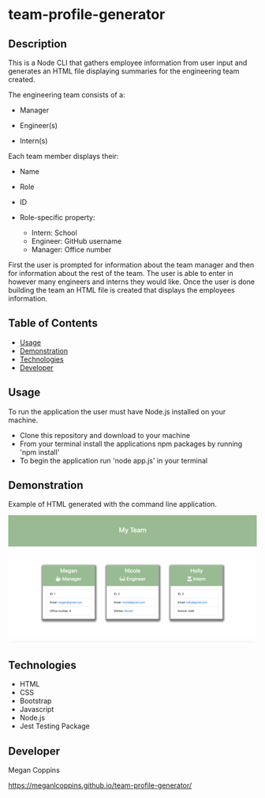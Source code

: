  <!-- your challenge is to build a Node CLI that takes in information about employees and generates an HTML webpage that displays summaries for each person. Since testing is a key piece in making code maintainable, you will also be ensuring that all unit tests pass. -->
# team-profile-generator

## Description

This is a Node CLI that gathers employee information from user input and generates an HTML file displaying summaries for the engineering team created. 

The engineering team consists of a:
* Manager

* Engineer(s)

* Intern(s)

Each team member displays their:
* Name

* Role

* ID

* Role-specific property:
    * Intern: School
    * Engineer: GitHub username
    * Manager: Office number

First the user is prompted for information about the team manager and then for information about the rest of the team. The user is able to enter in however many engineers and interns they would like. 
Once the user is done building the team an HTML file is created that displays the employees information. 

## Table of Contents
* [Usage](#Usage)
* [Demonstration](#Demonstration)
* [Technologies](#Technologies)
* [Developer](#Developer)

## Usage

To run the application the user must have Node.js installed on your machine.

* Clone this repository and download to your machine
* From your terminal install the applications npm packages by running 'npm install'
* To begin the application run 'node app.js' in your terminal

## Demonstration

Example of HTML generated with the command line application.

<img src="images/teamgenerator.png" alt="photo of HTML page">

## Technologies

* HTML
* CSS
* Bootstrap
* Javascript
* Node.js
* Jest Testing Package

## Developer

Megan Coppins

https://meganlcoppins.github.io/team-profile-generator/